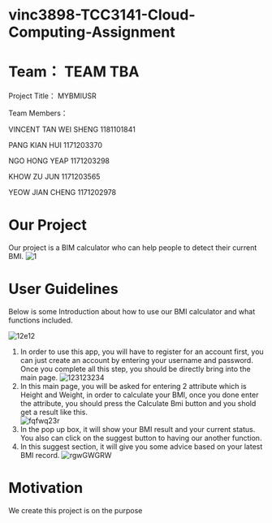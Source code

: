 # vinc3898-TCC3141-Cloud-Computing-Assignment


# Team： TEAM TBA
Project Title： MYBMIUSR

Team Members：

VINCENT TAN WEI SHENG 1181101841

PANG KIAN HUI 1171203370

NGO HONG YEAP 1171203298

KHOW ZU JUN 1171203565

YEOW JIAN CHENG 1171202978

# Our Project
Our project is a BIM calculator who can help people to detect their current BMI. 
![1](https://user-images.githubusercontent.com/87030020/140627200-7b713aa2-5764-4a94-b0b0-838f311ca0e5.png)

# User Guidelines
Below is some Introduction about how to use our BMI calculator and what functions included. 

![12e12](https://user-images.githubusercontent.com/87030020/140627227-78011d90-a8b9-47e0-846a-a4242238a0ed.png)
1. In order to use this app, you will have to register for an account first, you can just create an account by entering your username and password. Once you complete all this step, you should be directly bring into the main page. 
![123123234](https://user-images.githubusercontent.com/87030020/140627342-62b50f0c-96ef-4aba-9998-52db2e408259.png)
2. In this main page, you will be asked for entering 2 attribute which is Height and Weight, in order to calculate your BMI, once you done enter the attribute, you should press the Calculate Bmi button and you shold get a result like this.  
![fqfwq23r](https://user-images.githubusercontent.com/87030020/140627286-b1c60d61-cb14-4460-a88a-fbeecd9fec2f.png)
3. In the pop up box, it will show your BMI result and your current status. You also can click on the suggest button to having our another function. 
4. In this suggest section, it will give you some advice based on your latest BMI record. 
![rgwGWGRW](https://user-images.githubusercontent.com/87030020/140627400-1b5237ec-a258-4263-8040-32b51db96ba7.png)

# Motivation
We create this project is on the purpose 


